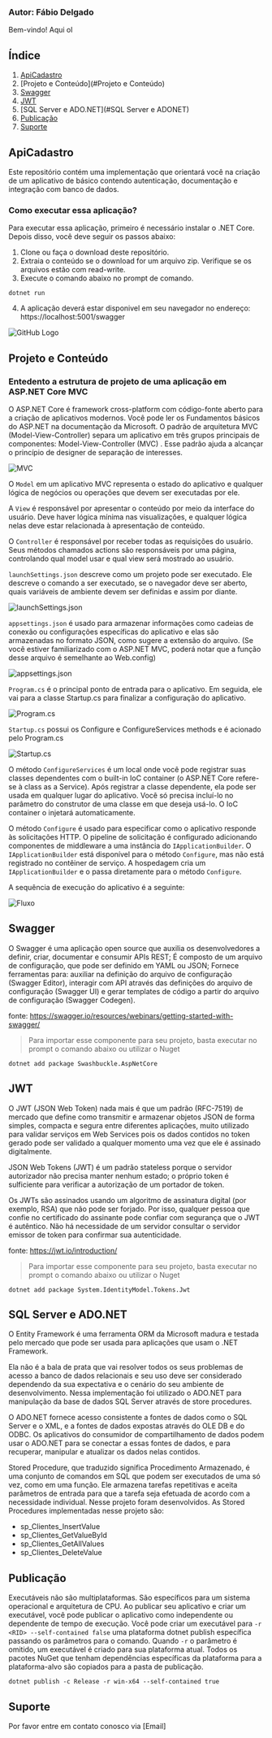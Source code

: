 ### Autor: Fábio Delgado

Bem-vindo! Aqui ol

## Índice
1. [ApiCadastro](#ApiCadastro)
2. [Projeto e Conteúdo](#Projeto e Conteúdo)
3. [Swagger](#Swagger)
4. [JWT](#JWT)
5. [SQL Server e ADO.NET](#SQL Server e ADONET)
6. [Publicação](#Publicação)
7. [Suporte](#Suporte)

## ApiCadastro

Este repositório contém uma implementação que orientará você na criação de um aplicativo de básico contendo autenticação, documentação e integração com banco de dados.

### Como executar essa aplicação?
Para executar essa aplicação, primeiro é necessário instalar o .NET Core. Depois disso, você deve seguir os passos abaixo:
1. Clone ou faça o download deste repositório.
2. Extraia o conteúdo se o download for um arquivo zip. Verifique se os arquivos estão com read-write.
3. Execute o comando abaixo no prompt de comando.
```shell
dotnet run
```
4. A aplicação deverá estar disponivel em seu navegador no endereço: https://localhost:5001/swagger

![GitHub Logo](/img/CapturarTela.PNG)

## Projeto e Conteúdo

### Entedento a estrutura de projeto de uma aplicação em ASP.NET Core MVC

O ASP.NET Core é framework cross-platform com código-fonte aberto para a criação de aplicativos modernos. Você pode ler os Fundamentos básicos do ASP.NET na documentação da Microsoft. O padrão de arquitetura MVC (Model-View-Controller) separa um aplicativo em três grupos principais de componentes: Model-View-Controller (MVC) . Esse padrão ajuda a alcançar o princípio de designer de separação de interesses.

![MVC](/img/MVC.png)

O `Model` em um aplicativo MVC representa o estado do aplicativo e qualquer lógica de negócios ou operações que devem ser executadas por ele.

A `View` é responsável ​​por apresentar o conteúdo por meio da interface do usuário. Deve haver lógica mínima nas visualizações, e qualquer lógica nelas deve estar relacionada à apresentação de conteúdo.

O `Controller` é responsável por receber todas as requisições do usuário. Seus métodos chamados actions são responsáveis por uma página, controlando qual model usar e qual view será mostrado ao usuário.

`launchSettings.json` descreve como um projeto pode ser executado. Ele descreve o comando a ser executado, se o navegador deve ser aberto, quais variáveis ​​de ambiente devem ser definidas e assim por diante.

![launchSettings.json](/img/launchSettings.png)

`appsettings.json` é usado para armazenar informações como cadeias de conexão ou configurações específicas do aplicativo e elas são armazenadas no formato JSON, como sugere a extensão do arquivo. (Se você estiver familiarizado com o ASP.NET MVC, poderá notar que a função desse arquivo é semelhante ao Web.config)

![appsettings.json](/img/appsettings.png)

`Program.cs` é o principal ponto de entrada para o aplicativo. Em seguida, ele vai para a classe Startup.cs para finalizar a configuração do aplicativo.

![Program.cs](/img/Program.png)

`Startup.cs` possui os Configure e ConfigureServices methods e é acionado pelo Program.cs

![Startup.cs](/img/Startup.png)

O método `ConfigureServices` é um local onde você pode registrar suas classes dependentes com o  built-in IoC container (o ASP.NET Core refere-se à class as a Service). Após registrar a classe dependente, ela pode ser usada em qualquer lugar do aplicativo. Você só precisa incluí-lo no parâmetro do construtor de uma classe em que deseja usá-lo. O IoC container o injetará automaticamente.

O método `Configure` é usado para especificar como o aplicativo responde às solicitações HTTP. O pipeline de solicitação é configurado adicionando componentes de middleware a uma instância do `IApplicationBuilder`. O  `IApplicationBuilder` está disponível para o método `Configure`, mas não está registrado no contêiner de serviço. A hospedagem cria um `IApplicationBuilder` e o passa diretamente para o método `Configure`.

A sequência de execução do aplicativo é a seguinte:

![Fluxo](/img/fluxo.png)

## Swagger

O Swagger é uma aplicação open source que auxilia os desenvolvedores a definir, criar, documentar e consumir APIs REST;
É composto de um arquivo de configuração, que pode ser definido em YAML ou JSON;
Fornece ferramentas para: auxiliar na definição do arquivo de configuração (Swagger Editor), interagir com API através das definições do arquivo de configuração (Swagger UI) e gerar templates de código a partir do arquivo de configuração (Swagger Codegen).

fonte: https://swagger.io/resources/webinars/getting-started-with-swagger/

> Para importar esse componente para seu projeto, basta executar no prompt o comando abaixo ou utilizar o Nuget 

```shell
dotnet add package Swashbuckle.AspNetCore
```


## JWT
O JWT (JSON Web Token) nada mais é que um padrão (RFC-7519) de mercado que define como transmitir e armazenar objetos JSON de forma simples, compacta e segura entre diferentes aplicações, muito utilizado para validar serviços em Web Services pois os dados contidos no token gerado pode ser validado a qualquer momento uma vez que ele é assinado digitalmente.

JSON Web Tokens (JWT) é um padrão stateless porque o servidor autorizador não precisa manter nenhum estado; o próprio token é sulficiente para verificar a autorização de um portador de token.

Os JWTs são assinados usando um algoritmo de assinatura digital (por exemplo, RSA) que não pode ser forjado. Por isso, qualquer pessoa que confie no certificado do assinante pode confiar com segurança que o JWT é autêntico. Não há necessidade de um servidor consultar o servidor emissor de token para confirmar sua autenticidade.

fonte: https://jwt.io/introduction/

> Para importar esse componente para seu projeto, basta executar no prompt o comando abaixo ou utilizar o Nuget 

```shell
dotnet add package System.IdentityModel.Tokens.Jwt
```
## SQL Server e ADO.NET

O Entity Framework é uma ferramenta ORM da Microsoft madura e testada pelo mercado que pode ser usada para aplicações que usam o .NET Framework.

Ela não é a bala de prata que vai resolver todos os seus problemas de acesso a banco de dados relacionais e seu uso deve ser considerado dependendo da sua expectativa e o cenário do seu ambiente de desenvolvimento. Nessa implementação foi utilizado o ADO.NET para manipulação da base de dados SQL Server através de store procedures.

O ADO.NET fornece acesso consistente a fontes de dados como o SQL Server e o XML, e a fontes de dados expostas através do OLE DB e do ODBC. Os aplicativos do consumidor de compartilhamento de dados podem usar o ADO.NET para se conectar a essas fontes de dados, e para recuperar, manipular e atualizar os dados nelas contidos.

Stored Procedure, que traduzido significa Procedimento Armazenado, é uma conjunto de comandos em SQL que podem ser executados de uma só vez, como em uma função. Ele armazena tarefas repetitivas e aceita parâmetros de entrada para que a tarefa seja efetuada de acordo com a necessidade individual. Nesse projeto foram desenvolvidos. As Stored Procedures implementadas nesse projeto são: 

- sp_Clientes_InsertValue
- sp_Clientes_GetValueById
- sp_Clientes_GetAllValues
- sp_Clientes_DeleteValue

## Publicação

Executáveis não são multiplataformas. São específicos para um sistema operacional e arquitetura de CPU. Ao publicar seu aplicativo e criar um executável, você pode publicar o aplicativo como independente ou dependente de tempo de execução. 
Você pode criar um executável para `-r <RID> --self-contained false` uma plataforma dotnet publish específica passando os parâmetros para o comando. Quando `-r` o parâmetro é omitido, um executável é criado para sua plataforma atual. Todos os pacotes NuGet que tenham dependências específicas da plataforma para a plataforma-alvo são copiados para a pasta de publicação.

```shell
dotnet publish -c Release -r win-x64 --self-contained true
```

## Suporte

Por favor entre em contato conosco via [Email]